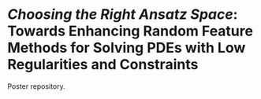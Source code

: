 # *Choosing the Right Ansatz Space*: Towards Enhancing Random Feature Methods for Solving PDEs with Low Regularities and Constraints
Poster repository. 
